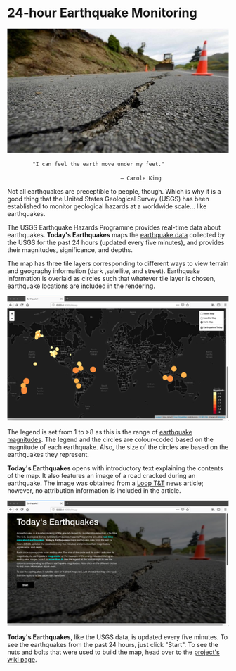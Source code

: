 # 24-hour Earthquake Monitoring
![cracked-road](https://github.com/rochiecuevas/USGS-earthquakes/blob/master/Resources/earthquake.jpg)

            "I can feel the earth move under my feet."

                                        – Carole King

Not all earthquakes are preceptible to people, though. Which is why it is a good thing that the United States Geological Survey (USGS) has been established to monitor geological hazards at a worldwide scale... like earthquakes.

The USGS Earthquake Hazards Programme provides real-time data about earthquakes. __Today's Earthquakes__ maps the [earthquake data](https://earthquake.usgs.gov/earthquakes/feed/v1.0/summary/all_day.geojson) collected by the USGS for the past 24 hours (updated every five minutes), and provides their magnitudes, significance, and depths.

The map has three tile layers corresponding to different ways to view terrain and geography information (dark ,satellite, and street). Earthquake information is overlaid as circles such that whatever tile layer is chosen, earthquake locations are included in the rendering.

![quake-map](https://github.com/rochiecuevas/USGS-earthquakes/blob/master/Screenshots/quake_map.png)

The legend is set from 1 to >8 as this is the range of [earthquake magnitudes](https://www.britannica.com/science/earthquake-geology/Earthquake-magnitude). The legend and the circles are colour-coded based on the magnitude of each earthquake. Also, the size of the circles are based on the earthquakes they represent.

__Today's Earthquakes__ opens with introductory text explaining the contents of the map. It also features an image of a road cracked during an earthquake. The image was obtained from a [Loop T&T](http://www.looptt.com/content/10-worst-earthquakes-tt) news article; however, no attribution information is included in the article.

![hero-section](https://github.com/rochiecuevas/USGS-earthquakes/blob/master/Screenshots/hero_section.png)

__Today's Earthquakes__, like the USGS data, is updated every five minutes. To see the earthquakes from the past 24 hours, just click "Start". To see the nuts and bolts that were used to build the map, head over to the [project's wiki page](https://github.com/rochiecuevas/USGS-earthquakes/wiki).